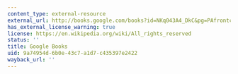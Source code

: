 ```yaml
---
content_type: external-resource
external_url: http://books.google.com/books?id=NKq043A4_DkC&pg=PAfrontcover
has_external_license_warning: true
license: https://en.wikipedia.org/wiki/All_rights_reserved
status: ''
title: Google Books
uid: 9a74954d-6b0e-43c7-a1d7-c435397e2422
wayback_url: ''
---
```

